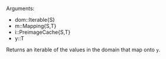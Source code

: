 Arguments:

  * dom::Iterable{S}
  * m::Mapping{S,T}
  * i::PreimageCache{S,T}
  * y::T

Returns an iterable of the values in the domain that map onto `y`.
